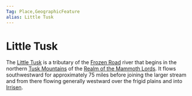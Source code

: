 ```yaml
---
Tag: Place,GeographicFeature
alias: Little Tusk
---
```

# Little Tusk
The [Little Tusk](https://pathfinderwiki.com/wiki/Little_Tusk) is a tributary of the [Frozen Road](Frozen-Road) river that begins in the northern [Tusk Mountains](Tusk-Mountains) of the [Realm of the Mammoth Lords](Realm-of-the-Mammoth-Lords). It flows southwestward for approximately 75 miles before joining the larger stream and from there flowing generally westward over the frigid plains and into [Irrisen](Irrisen).